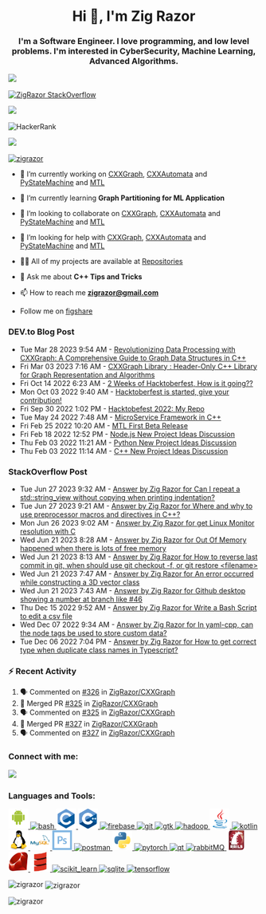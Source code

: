 <h1 align="center">Hi 👋, I'm Zig Razor</h1>
<h3 align="center">I'm a Software Engineer. I love programming, and low level problems. I'm interested in CyberSecurity, Machine Learning, Advanced Algorithms.</h3>

![](https://komarev.com/ghpvc/?username=zigrazor&label=PROFILE+VIEWS)

[![ZigRazor StackOverflow](https://stackoverflow-badge.vercel.app/?userID=12491175)](https://stackoverflow.com/users/12491175/zig-razor)

![](https://www.codewars.com/users/ZigRazor/badges/large)

<img alt="HackerRank" src="https://img.shields.io/badge/-Hackerrank-2EC866?style=for-the-badge&logo=HackerRank&logoColor=white"/>

![](https://gitwar.herokuapp.com/badge?username=ZigRazor&color=green)

<p align="left"> <a href="https://github.com/ryo-ma/github-profile-trophy"><img src="https://github-profile-trophy.vercel.app/?username=zigrazor" alt="zigrazor" /></a> </p>

- 🔭 I’m currently working on [CXXGraph](https://github.com/ZigRazor/CXXGraph), [CXXAutomata](https://github.com/ZigRazor/CXXAutomata) and [PyStateMachine](https://github.com/ZigRazor/PyStateMachine) and [MTL](https://github.com/ZigRazor/MTL)

- 🌱 I’m currently learning **Graph Partitioning for ML Application**

- 👯 I’m looking to collaborate on [CXXGraph](https://github.com/ZigRazor/CXXGraph), [CXXAutomata](https://github.com/ZigRazor/CXXAutomata) and [PyStateMachine](https://github.com/ZigRazor/PyStateMachine) and [MTL](https://github.com/ZigRazor/MTL)

- 🤝 I’m looking for help with [CXXGraph](https://github.com/ZigRazor/CXXGraph), [CXXAutomata](https://github.com/ZigRazor/CXXAutomata) and [PyStateMachine](https://github.com/ZigRazor/PyStateMachine) and [MTL](https://github.com/ZigRazor/MTL)

- 👨‍💻 All of my projects are available at [Repositories](https://github.com/ZigRazor?tab=repositories)

- 💬 Ask me about **C++ Tips and Tricks**

- 📫 How to reach me **zigrazor@gmail.com**

- Follow me on [figshare](https://figshare.com/authors/Matteo_Botticci/11972360)

<h3 align="left">DEV.to Blog Post</h3>

<!-- DEV-TO-LIST:START -->
 - Tue Mar 28 2023 9:54 AM - [Revolutionizing Data Processing with CXXGraph: A Comprehensive Guide to Graph Data Structures in C++](https://dev.to/zigrazor/revolutionizing-data-processing-with-cxxgraph-a-comprehensive-guide-to-graph-data-structures-in-c-3od5)
 - Fri Mar 03 2023 7:16 AM - [CXXGraph Library : Header-Only C++ Library for Graph Representation and Algorithms](https://dev.to/zigrazor/cxxgraph-library-header-only-c-library-for-graph-representation-and-algorithms-1o1l)
 - Fri Oct 14 2022 6:23 AM - [2 Weeks of Hacktoberfest, How is it going??](https://dev.to/zigrazor/2-weeks-of-hacktoberfest-how-is-it-going-4ilk)
 - Mon Oct 03 2022 9:40 AM - [Hacktoberfest is started, give your contribution!](https://dev.to/zigrazor/hacktoberfest-is-started-give-your-contribution-7en)
 - Fri Sep 30 2022 1:02 PM - [Hacktobefest 2022: My Repo](https://dev.to/zigrazor/hacktobefest-2022-my-repo-9bg)
 - Tue May 24 2022 7:48 AM - [MicroService Framework in C++](https://dev.to/zigrazor/microservice-framework-in-c-364p)
 - Fri Feb 25 2022 10:20 AM - [MTL First Beta Release](https://dev.to/zigrazor/mtl-first-beta-release-246f)
 - Fri Feb 18 2022 12:52 PM - [Node.js New Project Ideas Discussion](https://dev.to/zigrazor/nodejs-new-project-ideas-discussion-3852)
 - Thu Feb 03 2022 11:21 AM - [Python New Project Ideas Discussion](https://dev.to/zigrazor/python-new-project-ideas-discussion-84m)
 - Thu Feb 03 2022 11:14 AM - [C++ New Project Ideas Discussion](https://dev.to/zigrazor/c-new-project-ideas-discussion-3okb)<!-- DEV-TO-LIST:END -->

<h3 align="left">StackOverflow Post</h3>

<!-- STACKOVERFLOW-LIST:START -->
 - Tue Jun 27 2023 9:32 AM - [Answer by Zig Razor for Can I repeat a std::string_view without copying when printing indentation?](https://stackoverflow.com/questions/76563217/can-i-repeat-a-stdstring-view-without-copying-when-printing-indentation/76563495#76563495)
 - Tue Jun 27 2023 9:21 AM - [Answer by Zig Razor for Where and why to use preprocessor macros and directives in C++?](https://stackoverflow.com/questions/76563344/where-and-why-to-use-preprocessor-macros-and-directives-in-c/76563415#76563415)
 - Mon Jun 26 2023 9:02 AM - [Answer by Zig Razor for get Linux Monitor resolution with C](https://stackoverflow.com/questions/76554710/get-linux-monitor-resolution-with-c/76555164#76555164)
 - Wed Jun 21 2023 8:28 AM - [Answer by Zig Razor for Out Of Memory happened when there is lots of free memory](https://stackoverflow.com/questions/76521274/out-of-memory-happened-when-there-is-lots-of-free-memory/76521376#76521376)
 - Wed Jun 21 2023 8:13 AM - [Answer by Zig Razor for How to reverse last commit in git, when should use git checkout -f, or git restore &lt;filename&gt;](https://stackoverflow.com/questions/76520870/how-to-reverse-last-commit-in-git-when-should-use-git-checkout-f-or-git-resto/76521266#76521266)
 - Wed Jun 21 2023 7:47 AM - [Answer by Zig Razor for An error occurred while constructing a 3D vector class](https://stackoverflow.com/questions/76521027/an-error-occurred-while-constructing-a-3d-vector-class/76521081#76521081)
 - Wed Jun 21 2023 7:43 AM - [Answer by Zig Razor for Github desktop showing a number at branch like #46](https://stackoverflow.com/questions/76520995/github-desktop-showing-a-number-at-branch-like-46/76521043#76521043)
 - Thu Dec 15 2022 9:52 AM - [Answer by Zig Razor for Write a Bash Script to edit a csv file](https://stackoverflow.com/questions/74809612/write-a-bash-script-to-edit-a-csv-file/74809648#74809648)
 - Wed Dec 07 2022 9:34 AM - [Answer by Zig Razor for In yaml-cpp, can the node tags be used to store custom data?](https://stackoverflow.com/questions/74714155/in-yaml-cpp-can-the-node-tags-be-used-to-store-custom-data/74714456#74714456)
 - Tue Dec 06 2022 7:04 PM - [Answer by Zig Razor for How to get correct type when duplicate class names in Typescript?](https://stackoverflow.com/questions/74707618/how-to-get-correct-type-when-duplicate-class-names-in-typescript/74707880#74707880)<!-- STACKOVERFLOW-LIST:END -->

### :zap: Recent Activity

<!--START_SECTION:activity-->
1. 🗣 Commented on [#326](https://github.com/ZigRazor/CXXGraph/issues/326) in [ZigRazor/CXXGraph](https://github.com/ZigRazor/CXXGraph)
2. 🎉 Merged PR [#325](https://github.com/ZigRazor/CXXGraph/pull/325) in [ZigRazor/CXXGraph](https://github.com/ZigRazor/CXXGraph)
3. 🗣 Commented on [#325](https://github.com/ZigRazor/CXXGraph/issues/325) in [ZigRazor/CXXGraph](https://github.com/ZigRazor/CXXGraph)
4. 🎉 Merged PR [#327](https://github.com/ZigRazor/CXXGraph/pull/327) in [ZigRazor/CXXGraph](https://github.com/ZigRazor/CXXGraph)
5. 🗣 Commented on [#327](https://github.com/ZigRazor/CXXGraph/issues/327) in [ZigRazor/CXXGraph](https://github.com/ZigRazor/CXXGraph)
<!--END_SECTION:activity-->


<h3 align="left">Connect with me:</h3>
<p align="left">
<a href="https://stackoverflow.com/users/12491175/zig-razor">
  <img height="137px" src="https://stackoverflow-card.vercel.app/?userID=12491175&theme=dracula&showBorder=false" />
</a>
</p>

<h3 align="left">Languages and Tools:</h3>
<p align="left"> <a href="https://developer.android.com" target="_blank"> <img src="https://raw.githubusercontent.com/devicons/devicon/master/icons/android/android-original-wordmark.svg" alt="android" width="40" height="40"/> </a> <a href="https://www.gnu.org/software/bash/" target="_blank"> <img src="https://www.vectorlogo.zone/logos/gnu_bash/gnu_bash-icon.svg" alt="bash" width="40" height="40"/> </a> <a href="https://www.cprogramming.com/" target="_blank"> <img src="https://raw.githubusercontent.com/devicons/devicon/master/icons/c/c-original.svg" alt="c" width="40" height="40"/> </a> <a href="https://www.w3schools.com/cpp/" target="_blank"> <img src="https://raw.githubusercontent.com/devicons/devicon/master/icons/cplusplus/cplusplus-original.svg" alt="cplusplus" width="40" height="40"/> </a> <a href="https://firebase.google.com/" target="_blank"> <img src="https://www.vectorlogo.zone/logos/firebase/firebase-icon.svg" alt="firebase" width="40" height="40"/> </a> <a href="https://git-scm.com/" target="_blank"> <img src="https://www.vectorlogo.zone/logos/git-scm/git-scm-icon.svg" alt="git" width="40" height="40"/> </a> <a href="https://www.gtk.org/" target="_blank"> <img src="https://upload.wikimedia.org/wikipedia/commons/7/71/GTK_logo.svg" alt="gtk" width="40" height="40"/> </a> <a href="https://hadoop.apache.org/" target="_blank"> <img src="https://www.vectorlogo.zone/logos/apache_hadoop/apache_hadoop-icon.svg" alt="hadoop" width="40" height="40"/> </a> <a href="https://www.java.com" target="_blank"> <img src="https://raw.githubusercontent.com/devicons/devicon/master/icons/java/java-original.svg" alt="java" width="40" height="40"/> </a> <a href="https://kotlinlang.org" target="_blank"> <img src="https://www.vectorlogo.zone/logos/kotlinlang/kotlinlang-icon.svg" alt="kotlin" width="40" height="40"/> </a> <a href="https://www.linux.org/" target="_blank"> <img src="https://raw.githubusercontent.com/devicons/devicon/master/icons/linux/linux-original.svg" alt="linux" width="40" height="40"/> </a> <a href="https://www.mysql.com/" target="_blank"> <img src="https://raw.githubusercontent.com/devicons/devicon/master/icons/mysql/mysql-original-wordmark.svg" alt="mysql" width="40" height="40"/> </a> <a href="https://www.photoshop.com/en" target="_blank"> <img src="https://raw.githubusercontent.com/devicons/devicon/master/icons/photoshop/photoshop-line.svg" alt="photoshop" width="40" height="40"/> </a> <a href="https://postman.com" target="_blank"> <img src="https://www.vectorlogo.zone/logos/getpostman/getpostman-icon.svg" alt="postman" width="40" height="40"/> </a> <a href="https://www.python.org" target="_blank"> <img src="https://raw.githubusercontent.com/devicons/devicon/master/icons/python/python-original.svg" alt="python" width="40" height="40"/> </a> <a href="https://pytorch.org/" target="_blank"> <img src="https://www.vectorlogo.zone/logos/pytorch/pytorch-icon.svg" alt="pytorch" width="40" height="40"/> </a> <a href="https://www.qt.io/" target="_blank"> <img src="https://upload.wikimedia.org/wikipedia/commons/0/0b/Qt_logo_2016.svg" alt="qt" width="40" height="40"/> </a> <a href="https://www.rabbitmq.com" target="_blank"> <img src="https://www.vectorlogo.zone/logos/rabbitmq/rabbitmq-icon.svg" alt="rabbitMQ" width="40" height="40"/> </a> <a href="https://rubyonrails.org" target="_blank"> <img src="https://raw.githubusercontent.com/devicons/devicon/master/icons/rails/rails-original-wordmark.svg" alt="rails" width="40" height="40"/> </a> <a href="https://www.ruby-lang.org/en/" target="_blank"> <img src="https://raw.githubusercontent.com/devicons/devicon/master/icons/ruby/ruby-original.svg" alt="ruby" width="40" height="40"/> </a> <a href="https://www.scala-lang.org" target="_blank"> <img src="https://raw.githubusercontent.com/devicons/devicon/master/icons/scala/scala-original.svg" alt="scala" width="40" height="40"/> </a> <a href="https://scikit-learn.org/" target="_blank"> <img src="https://upload.wikimedia.org/wikipedia/commons/0/05/Scikit_learn_logo_small.svg" alt="scikit_learn" width="40" height="40"/> </a> <a href="https://www.sqlite.org/" target="_blank"> <img src="https://www.vectorlogo.zone/logos/sqlite/sqlite-icon.svg" alt="sqlite" width="40" height="40"/> </a> <a href="https://www.tensorflow.org" target="_blank"> <img src="https://www.vectorlogo.zone/logos/tensorflow/tensorflow-icon.svg" alt="tensorflow" width="40" height="40"/> </a> </p>

<p><img align="left" src="https://github-readme-stats.vercel.app/api/top-langs?username=zigrazor&show_icons=true&locale=en&layout=compact" alt="zigrazor" /></p>

<p>&nbsp;<img align="center" src="https://github-readme-stats.vercel.app/api?username=zigrazor&show_icons=true&locale=en" alt="zigrazor" /></p>

<p><img align="center" src="https://github-readme-streak-stats.herokuapp.com/?user=zigrazor&" alt="zigrazor" /></p>
